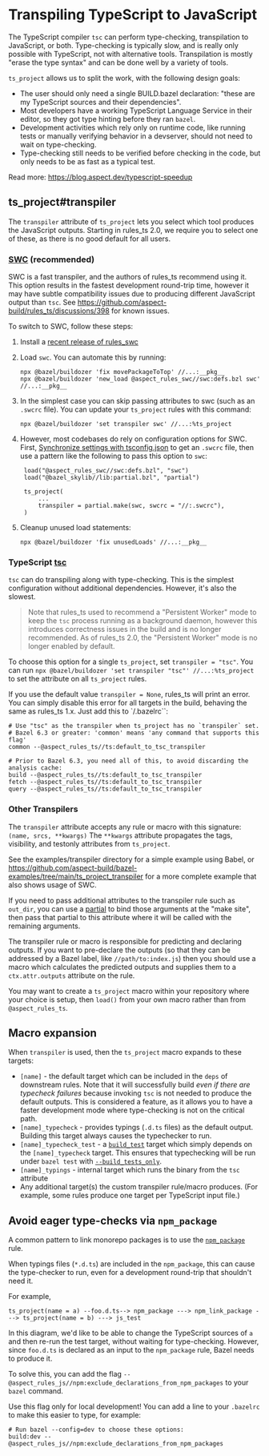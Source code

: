 # Transpiling TypeScript to JavaScript

The TypeScript compiler `tsc` can perform type-checking, transpilation to JavaScript, or both.
Type-checking is typically slow, and is really only possible with TypeScript, not with alternative tools.
Transpilation is mostly "erase the type syntax" and can be done well by a variety of tools.

`ts_project` allows us to split the work, with the following design goals:

- The user should only need a single BUILD.bazel declaration: "these are my TypeScript sources and their dependencies".
- Most developers have a working TypeScript Language Service in their editor, so they got type hinting before they ran `bazel`.
- Development activities which rely only on runtime code, like running tests or manually verifying behavior in a devserver, should not need to wait on type-checking.
- Type-checking still needs to be verified before checking in the code, but only needs to be as fast as a typical test.

Read more: https://blog.aspect.dev/typescript-speedup

## ts_project#transpiler

The `transpiler` attribute of `ts_project` lets you select which tool produces the JavaScript outputs.
Starting in rules_ts 2.0, we require you to select one of these, as there is no good default for all users.

### [SWC](http://swc.rs) (recommended)

SWC is a fast transpiler, and the authors of rules_ts recommend using it.
This option results in the fastest development round-trip time, however it may have subtle
compatibility issues due to producing different JavaScript output than `tsc`.
See https://github.com/aspect-build/rules_ts/discussions/398 for known issues.

To switch to SWC, follow these steps:

1. Install a [recent release of rules_swc](https://github.com/aspect-build/rules_swc/releases)
2. Load `swc`. You can automate this by running:

    ```
    npx @bazel/buildozer 'fix movePackageToTop' //...:__pkg__
    npx @bazel/buildozer 'new_load @aspect_rules_swc//swc:defs.bzl swc' //...:__pkg__
    ```

3. In the simplest case you can skip passing attributes to swc (such as an `.swcrc` file).
   You can update your `ts_project` rules with this command:

    ```
    npx @bazel/buildozer 'set transpiler swc' //...:%ts_project
    ```

4. However, most codebases do rely on configuration options for SWC.
   First, [Synchronize settings with tsconfig.json](https://github.com/aspect-build/rules_swc/blob/main/docs/tsconfig.md) to get an `.swcrc` file,
   then use a pattern like the following to pass this option to `swc`:

        load("@aspect_rules_swc//swc:defs.bzl", "swc")
        load("@bazel_skylib//lib:partial.bzl", "partial")
    
        ts_project(
            ...
            transpiler = partial.make(swc, swcrc = "//:.swcrc"),
        )

6. Cleanup unused load statements:

    ```
    npx @bazel/buildozer 'fix unusedLoads' //...:__pkg__
    ```

### TypeScript [tsc](https://www.typescriptlang.org/docs/handbook/compiler-options.html)

`tsc` can do transpiling along with type-checking.
This is the simplest configuration without additional dependencies. However, it's also the slowest.

> Note that rules_ts used to recommend a "Persistent Worker" mode to keep the `tsc` process running
> as a background daemon, however this introduces correctness issues in the build and is no longer
> recommended. As of rules_ts 2.0, the "Persistent Worker" mode is no longer enabled by default.

To choose this option for a single `ts_project`, set `transpiler = "tsc"`.
You can run `npx @bazel/buildozer 'set transpiler "tsc"' //...:%ts_project` to set the attribute
on all `ts_project` rules.

If you use the default value `transpiler = None`, rules_ts will print an error.
You can simply disable this error for all targets in the build, behaving the same as rules_ts 1.x.
Just add this to `/.bazelrc``:

    # Use "tsc" as the transpiler when ts_project has no `transpiler` set.
    # Bazel 6.3 or greater: 'common' means 'any command that supports this flag'
    common --@aspect_rules_ts//ts:default_to_tsc_transpiler

    # Prior to Bazel 6.3, you need all of this, to avoid discarding the analysis cache:
    build --@aspect_rules_ts//ts:default_to_tsc_transpiler
    fetch --@aspect_rules_ts//ts:default_to_tsc_transpiler
    query --@aspect_rules_ts//ts:default_to_tsc_transpiler

### Other Transpilers

The `transpiler` attribute accepts any rule or macro with this signature: `(name, srcs, **kwargs)`
The `**kwargs` attribute propagates the tags, visibility, and testonly attributes from `ts_project`.

See the examples/transpiler directory for a simple example using Babel, or
<https://github.com/aspect-build/bazel-examples/tree/main/ts_project_transpiler>
for a more complete example that also shows usage of SWC.

If you need to pass additional attributes to the transpiler rule such as `out_dir`, you can use a
[partial](https://github.com/bazelbuild/bazel-skylib/blob/main/lib/partial.bzl)
to bind those arguments at the "make site", then pass that partial to this attribute where it will be called with the remaining arguments.

The transpiler rule or macro is responsible for predicting and declaring outputs.
If you want to pre-declare the outputs (so that they can be addressed by a Bazel label, like `//path/to:index.js`)
then you should use a macro which calculates the predicted outputs and supplies them to a `ctx.attr.outputs` attribute
on the rule.

You may want to create a `ts_project` macro within your repository where your choice is setup,
then `load()` from your own macro rather than from `@aspect_rules_ts`.

## Macro expansion

When `transpiler` is used, then the `ts_project` macro expands to these targets:

- `[name]` - the default target which can be included in the `deps` of downstream rules.
    Note that it will successfully build *even if there are typecheck failures* because invoking `tsc` is not needed to produce the default outputs.
    This is considered a feature, as it allows you to have a faster development mode where type-checking is not on the critical path.
- `[name]_typecheck` - provides typings (`.d.ts` files) as the default output.
    Building this target always causes the typechecker to run.
- `[name]_typecheck_test` - a [`build_test`] target which simply depends on the `[name]_typecheck` target.
    This ensures that typechecking will be run under `bazel test` with [`--build_tests_only`].
- `[name]_typings` - internal target which runs the binary from the `tsc` attribute
-  Any additional target(s) the custom transpiler rule/macro produces.
    (For example, some rules produce one target per TypeScript input file.)


[`build_test`]: https://github.com/bazelbuild/bazel-skylib/blob/main/rules/build_test.bzl
[`--build_tests_only`]: https://docs.bazel.build/versions/main/user-manual.html#flag--build_tests_only

## Avoid eager type-checks via `npm_package`

A common pattern to link monorepo packages is to use the [`npm_package`](https://docs.aspect.build/rules/aspect_rules_js/docs/npm_package) rule.

When typings files (`*.d.ts`) are included in the `npm_package`, this can cause the type-checker to run, even for a development round-trip that shouldn't need it.

For example,

```
ts_project(name = a) --foo.d.ts--> npm_package ---> npm_link_package ---> ts_project(name = b) ---> js_test
```

In this diagram, we'd like to be able to change the TypeScript sources of `a` and then re-run the test target, without waiting for type-checking.
However, since `foo.d.ts` is declared as an input to the `npm_package` rule, Bazel needs to produce it.

To solve this, you can add the flag `--@aspect_rules_js//npm:exclude_declarations_from_npm_packages` to your `bazel` command.

Use this flag only for local development! You can add a line to your `.bazelrc` to make this easier to type, for example:

```
# Run bazel --config=dev to choose these options:
build:dev --@aspect_rules_js//npm:exclude_declarations_from_npm_packages
```
